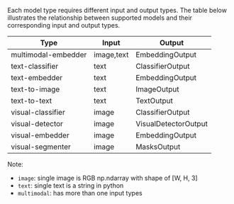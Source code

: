 Each model type requires different input and output types. The table below illustrates the relationship between supported models and their corresponding input and output types.

| Type                | Input       | Output               |
|---------------------|-------------|----------------------|
| multimodal-embedder |  image,text | EmbeddingOutput      |
| text-classifier     |  text       | ClassifierOutput     |
| text-embedder       |  text       | EmbeddingOutput      |
| text-to-image       |  text       | ImageOutput          |
| text-to-text        |  text       | TextOutput           |
| visual-classifier   |  image      | ClassifierOutput     |
| visual-detector     |  image      | VisualDetectorOutput |
| visual-embedder     |  image      | EmbeddingOutput      |
| visual-segmenter    |  image      | MasksOutput          |

Note:

* `image`: single image is RGB np.ndarray with shape of [W, H, 3]
* `text`: single text is a string in python
* `multimodal`: has more than one input types
